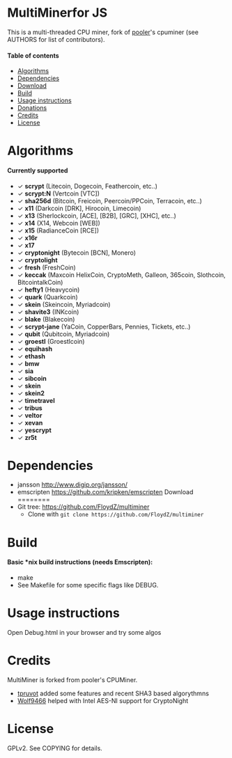 MultiMinerfor JS
================
This is a multi-threaded CPU miner,
fork of [pooler](//github.com/pooler)'s cpuminer (see AUTHORS for list of contributors).

#### Table of contents

* [Algorithms](#algorithms)
* [Dependencies](#dependencies)
* [Download](#download)
* [Build](#build)
* [Usage instructions](#usage-instructions)
* [Donations](#donations)
* [Credits](#credits)
* [License](#license)

Algorithms
==========
#### Currently supported
 * ✓ __scrypt__ (Litecoin, Dogecoin, Feathercoin, etc..)
 * ✓ __scrypt:N__ (Vertcoin [VTC])
 * ✓ __sha256d__ (Bitcoin, Freicoin, Peercoin/PPCoin, Terracoin, etc..)
 * ✓ __x11__ (Darkcoin [DRK], Hirocoin, Limecoin)
 * ✓ __x13__ (Sherlockcoin, [ACE], [B2B], [GRC], [XHC], etc..)
 * ✓ __x14__ (X14, Webcoin [WEB])
 * ✓ __x15__ (RadianceCoin [RCE])
 * ✓ __x16r__ 
 * ✓ __x17__ 
 * ✓ __cryptonight__ (Bytecoin [BCN], Monero)
 * ✓ __cryptolight__ 
 * ✓ __fresh__ (FreshCoin)
 * ✓ __keccak__ (Maxcoin  HelixCoin, CryptoMeth, Galleon, 365coin, Slothcoin, BitcointalkCoin)
 * ✓ __hefty1__ (Heavycoin)
 * ✓ __quark__ (Quarkcoin)
 * ✓ __skein__ (Skeincoin, Myriadcoin)
 * ✓ __shavite3__ (INKcoin)
 * ✓ __blake__ (Blakecoin)
 * ✓ __scrypt-jane__ (YaCoin, CopperBars, Pennies, Tickets, etc..)
 * ✓ __qubit__ (Qubitcoin, Myriadcoin)
 * ✓ __groestl__ (Groestlcoin)
 * ✓ __equihash__ 
 * ✓ __ethash__
 * ✓ __bmw__
 * ✓ __sia__
 * ✓ __sibcoin__
 * ✓ __skein__
 * ✓ __skein2__
 * ✓ __timetravel__
 * ✓ __tribus__
 * ✓ __veltor__ 
 * ✓ __xevan__   
 * ✓ __yescrypt__
 * ✓ __zr5t__
 
Dependencies
============
* jansson			http://www.digip.org/jansson/ 
* emscripten			https://github.com/kripken/emscripten
Download
========
* Git tree:   https://github.com/FloydZ/multiminer
  * Clone with `git clone https://github.com/FloydZ/multiminer`

Build
=====

#### Basic *nix build instructions (needs Emscripten):
 * make
 * See Makefile for some specific flags like DEBUG.

Usage instructions
==================
Open Debug.html in your browser and try some algos

Credits
=======
MultiMiner is forked from pooler's CPUMiner.
* [tpruvot](https://github.com/tpruvot) added some features and recent SHA3 based algorythmns
* [Wolf9466](https://github.com/wolf9466) helped with Intel AES-NI support for CryptoNight

License
=======
GPLv2.  See COPYING for details.
